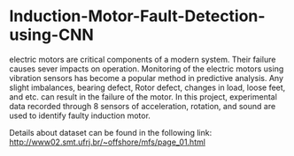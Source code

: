 # Induction-Motor-Fault-Detection-using-CNN
electric motors are critical components of a modern system. Their failure causes sever impacts on operation. Monitoring of the electric motors using vibration sensors has become a popular method in predictive analysis. Any slight imbalances, bearing defect, Rotor defect, changes in load, loose feet, and etc. can result in the failure of the motor. In this project, experimental data recorded through 8 sensors of acceleration, rotation, and sound are used to identify faulty induction motor.

Details about dataset can be found in the following link:
http://www02.smt.ufrj.br/~offshore/mfs/page_01.html
